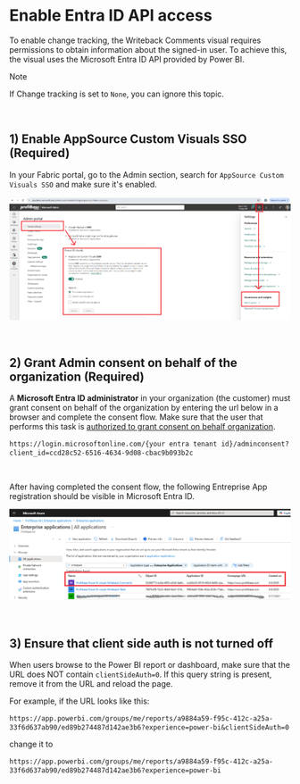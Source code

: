 # Enable Entra ID API access

To enable change tracking, the Writeback Comments visual requires permissions to obtain information about the signed-in user. To achieve this, the visual uses the Microsoft Entra ID API provided by Power BI. 

> [!NOTE]
> If Change tracking is set to `None`, you can ignore this topic.  

<br/>

## 1) Enable AppSource Custom Visuals SSO (Required)
In your Fabric portal, go to the Admin section, search for `AppSource Custom Visuals SSO` and make sure it's enabled.

![img](/images/powerbi/writeback-comments/appsource-custom-visuals-sso.png)

<br/>

## 2) Grant Admin consent on behalf of the organization (Required)

A **Microsoft Entra ID administrator** in your organization (the customer) must grant consent on behalf of the organization by entering the url below in a browser and complete the consent flow. Make sure that the user that performs this task is [authorized to grant consent on behalf organization](https://learn.microsoft.com/en-us/entra/identity/enterprise-apps/grant-admin-consent).

```
https://login.microsoftonline.com/{your entra tenant id}/adminconsent?client_id=ccd28c52-6516-4634-9d08-cbac9b093b2c
```
<br/>

After having completed the consent flow, the following Entreprise App registration should be visible in Microsoft Entra ID.  

![img](/images/powerbi/writeback-comments/enterprise-app-registration.png)

<br/>

## 3) Ensure that client side auth is not turned off
When users browse to the Power BI report or dashboard, make sure that the URL does NOT contain `clientSideAuth=0`. If this query string is present, remove it from the URL and reload the page.

For example, if the URL looks like this:
```
https://app.powerbi.com/groups/me/reports/a9884a59-f95c-412c-a25a-33f6d637ab90/ed89b274487d142ae3b6?experience=power-bi&clientSideAuth=0
```

change it to 
```
https://app.powerbi.com/groups/me/reports/a9884a59-f95c-412c-a25a-33f6d637ab90/ed89b274487d142ae3b6?experience=power-bi
```



